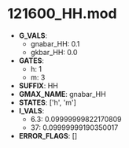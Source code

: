 # 121600_HH.mod

- **G_VALS**:
  - gnabar_HH: 0.1
  - gkbar_HH: 0.0
- **GATES**:
  - h: 1
  - m: 3
- **SUFFIX**: HH
- **GMAX_NAME**: gnabar_HH
- **STATES**: ['h', 'm']
- **I_VALS**:
  - 6.3: 0.09999999822170809
  - 37: 0.09999999190350017
- **ERROR_FLAGS**: []

